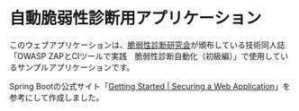# 自動脆弱性診断用アプリケーション

このウェブアプリケーションは、[脆弱性診断研究会](https://security-testing.doorkeeper.jp/)が頒布している技術同人誌「OWASP ZAPとCIツールで実践　脆弱性診断自動化（初級編）」で使用しているサンプルアプリケーションです。


Spring Bootの公式サイト「[Getting Started | Securing a Web Application](https://spring.io/guides/gs/securing-web/)」を参考にして作成しました。
